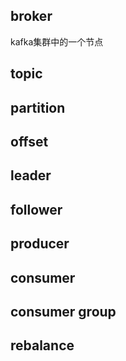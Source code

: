 ## broker
kafka集群中的一个节点

## topic

## partition

## offset

## leader

## follower

## producer

## consumer

## consumer group

## rebalance